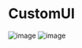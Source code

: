 # CustomUI

![image](https://raw.githubusercontent.com/chiyuelaochao/CustomUI/master/show/flow_layout.png)
![image](https://raw.githubusercontent.com/chiyuelaochao/CustomUI/master/show/waterfall_layout.png)